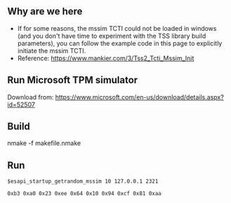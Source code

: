 ## Why are we here
  - If for some reasons, the mssim TCTI could not be loaded in windows (and you don't have time to experiment with the TSS library build parameters), you can follow the example code in this page to explicitly initiate the mssim TCTI.
  - Reference: https://www.mankier.com/3/Tss2_Tcti_Mssim_Init

## Run Microsoft TPM simulator
Download from: https://www.microsoft.com/en-us/download/details.aspx?id=52507

## Build
nmake -f makefile.nmake

## Run

```
$esapi_startup_getrandom_mssim 10 127.0.0.1 2321

0xb3 0xa0 0x23 0xee 0x64 0x10 0x94 0xcf 0x81 0xaa
```     
